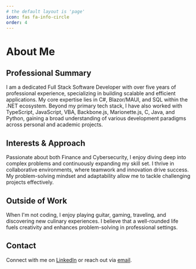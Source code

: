 ```yaml
---
# the default layout is 'page'
icon: fas fa-info-circle
order: 4
---
```


# About Me

## Professional Summary

I am a dedicated Full Stack Software Developer with over five years of professional experience, specializing in building scalable and efficient applications. My core expertise lies in C#, Blazor/MAUI, and SQL within the .NET ecosystem. Beyond my primary tech stack, I have also worked with TypeScript, JavaScript, VBA, Backbone.js, Marionette.js, C, Java, and Python, gaining a broad understanding of various development paradigms across personal and academic projects.

## Interests & Approach

Passionate about both Finance and Cybersecurity, I enjoy diving deep into complex problems and continuously expanding my skill set. I thrive in collaborative environments, where teamwork and innovation drive success. My problem-solving mindset and adaptability allow me to tackle challenging projects effectively.

## Outside of Work

When I'm not coding, I enjoy playing guitar, gaming, traveling, and discovering new culinary experiences. I believe that a well-rounded life fuels creativity and enhances problem-solving in professional settings.

## Contact

Connect with me on [LinkedIn](https://www.linkedin.com/in/0xdario/) or reach out via [email](mailto:darioturchi@outlook.com).

